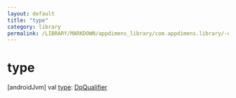 ```yaml
---
layout: default
title: "type"
category: library
permalink: /LIBRARY/MARKDOWN/appdimens_library/com.appdimens.library/-dp-qualifier-entry/type.html
---
```


# type

[androidJvm]
val [type](type.md): [DpQualifier](../-dp-qualifier/README.md)